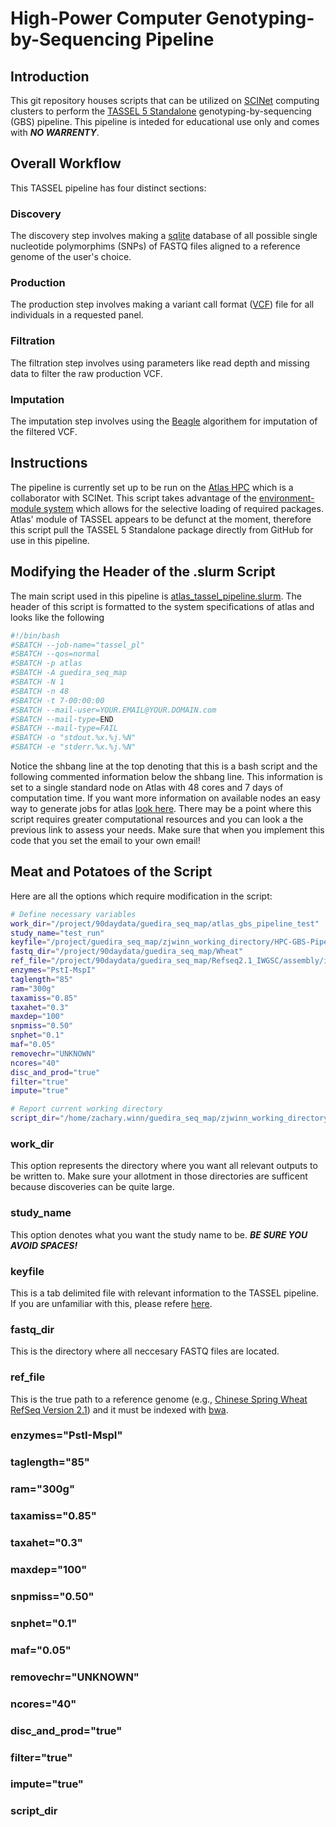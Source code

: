 # High-Power Computer Genotyping-by-Sequencing Pipeline

## Introduction

This git repository houses scripts that can be utilized on [SCINet](https://scinet.usda.gov/) computing clusters to perform the [TASSEL 5 Standalone](https://tassel.bitbucket.io/) genotyping-by-sequencing (GBS) pipeline. This pipeline is inteded for educational use only and comes with ***NO WARRENTY***.

## Overall Workflow

This TASSEL pipeline has four distinct sections:

### Discovery

The discovery step involves making a [sqlite](https://www.sqlite.org/index.html) database of all possible single nucleotide polymorphims (SNPs) of FASTQ files aligned to a reference genome of the user's choice.

### Production

The production step involves making a variant call format ([VCF](https://en.wikipedia.org/wiki/Variant_Call_Format)) file for all individuals in a requested panel. 

### Filtration 

The filtration step involves using parameters like read depth and missing data to filter the raw production VCF.

### Imputation

The imputation step involves using the [Beagle](https://faculty.washington.edu/browning/beagle/beagle.html) algorithem for imputation of the filtered VCF.

## Instructions

The pipeline is currently set up to be run on the [Atlas HPC](https://www.hpc.msstate.edu/computing/atlas/) which is a collaborator with SCINet. This script takes advantage of the [environment-module system](https://modules.sourceforge.net/) which allows for the selective loading of required packages. Atlas' module of TASSEL appears to be defunct at the moment, therefore this script pull the TASSEL 5 Standalone package directly from GitHub for use in this pipeline. 

## Modifying the Header of the .slurm Script

The main script used in this pipeline is [atlas_tassel_pipeline.slurm](https://github.com/zjwinn/HPC-GBS-Pipeline/blob/main/atlas_tassel_pipeline.slurm). The header of this script is formatted to the system specifications of atlas and looks like the following

```bash
#!/bin/bash
#SBATCH --job-name="tassel_pl"                   
#SBATCH --qos=normal
#SBATCH -p atlas                                 
#SBATCH -A guedira_seq_map                       
#SBATCH -N 1                                      
#SBATCH -n 48                                     
#SBATCH -t 7-00:00:00                             
#SBATCH --mail-user=YOUR.EMAIL@YOUR.DOMAIN.com                                    
#SBATCH --mail-type=END                           
#SBATCH --mail-type=FAIL                          
#SBATCH -o "stdout.%x.%j.%N"                      
#SBATCH -e "stderr.%x.%j.%N"   
```

Notice the shbang line at the top denoting that this is a bash script and the following commented information below the shbang line. This information is set to a single standard node on Atlas with 48 cores and 7 days of computation time. If you want more information on available nodes an easy way to generate jobs for atlas [look here](https://www.hpc.msstate.edu/computing/atlas/#ondemand). There may be a point where this script requires greater computational resources and you can look a the previous link to assess your needs. Make sure that when you implement this code that you set the email to your own email!

## Meat and Potatoes of the Script

Here are all the options which require modification in the script:

```bash
# Define necessary variables
work_dir="/project/90daydata/guedira_seq_map/atlas_gbs_pipeline_test"
study_name="test_run"
keyfile="/project/guedira_seq_map/zjwinn_working_directory/HPC-GBS-Pipeline/GAM2023_yr-pop_keyfile.txt"
fastq_dir="/project/90daydata/guedira_seq_map/Wheat"
ref_file="/project/90daydata/guedira_seq_map/Refseq2.1_IWGSC/assembly/iwgsc_refseqv2.1_assembly.fa"
enzymes="PstI-MspI"
taglength="85"
ram="300g"
taxamiss="0.85"
taxahet="0.3"
maxdep="100"
snpmiss="0.50"
snphet="0.1"
maf="0.05"
removechr="UNKNOWN"
ncores="40"
disc_and_prod="true"
filter="true"
impute="true"

# Report current working directory
script_dir="/home/zachary.winn/guedira_seq_map/zjwinn_working_directory/HPC-GBS-Pipeline"
```
### work_dir

This option represents the directory where you want all relevant outputs to be written to. Make sure your allotment in those directories are sufficent because discoveries can be quite large.

### study_name

This option denotes what you want the study name to be. ***BE SURE YOU AVOID SPACES!***

### keyfile

This is a tab delimited file with relevant information to the TASSEL pipeline. If you are unfamiliar with this, please refere [here](https://www.maizegenetics.net/copy-of-tassel).

### fastq_dir

This is the directory where all neccesary FASTQ files are located.

### ref_file

This is the true path to a reference genome (e.g., [Chinese Spring Wheat RefSeq Version 2.1](https://urgi.versailles.inrae.fr/download/iwgsc/IWGSC_RefSeq_Assemblies/v2.1/)) and it must be indexed with [bwa](https://bio-bwa.sourceforge.net/). 

### enzymes="PstI-MspI"

### taglength="85"

### ram="300g"

### taxamiss="0.85"

### taxahet="0.3"

### maxdep="100"

### snpmiss="0.50"

### snphet="0.1"

### maf="0.05"

### removechr="UNKNOWN"

### ncores="40"

### disc_and_prod="true"

### filter="true"

### impute="true"

### script_dir
